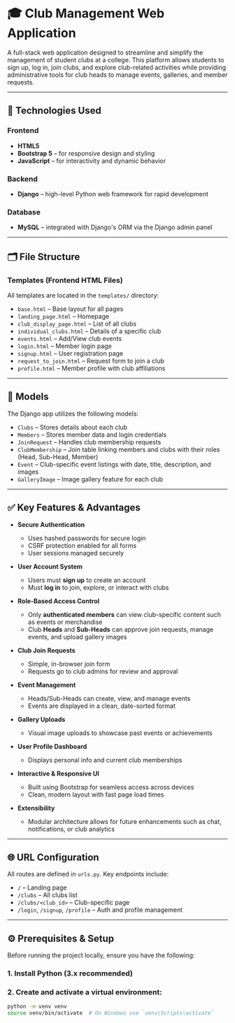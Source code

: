 # 🎓 Club Management Web Application

A full-stack web application designed to streamline and simplify the management of student clubs at a college. This platform allows students to sign up, log in, join clubs, and explore club-related activities while providing administrative tools for club heads to manage events, galleries, and member requests.

---

## 🚀 Technologies Used

### Frontend
- **HTML5**
- **Bootstrap 5** – for responsive design and styling
- **JavaScript** – for interactivity and dynamic behavior

### Backend
- **Django** – high-level Python web framework for rapid development

### Database
- **MySQL** – integrated with Django's ORM via the Django admin panel

---

## 🗂️ File Structure

### Templates (Frontend HTML Files)
All templates are located in the `templates/` directory:
- `base.html` – Base layout for all pages
- `landing_page.html` – Homepage
- `club_display_page.html` – List of all clubs
- `individual_clubs.html` – Details of a specific club
- `events.html` – Add/View club events
- `login.html` – Member login page
- `signup.html` – User registration page
- `request_to_join.html` – Request form to join a club
- `profile.html` – Member profile with club affiliations

---

## 🧩 Models

The Django app utilizes the following models:

- `Clubs` – Stores details about each club
- `Members` – Stores member data and login credentials
- `JoinRequest` – Handles club membership requests
- `ClubMembership` – Join table linking members and clubs with their roles (Head, Sub-Head, Member)
- `Event` – Club-specific event listings with date, title, description, and images
- `GalleryImage` – Image gallery feature for each club

---

## ✅ Key Features & Advantages

- **Secure Authentication**  
  - Uses hashed passwords for secure login  
  - CSRF protection enabled for all forms  
  - User sessions managed securely

- **User Account System**  
  - Users must **sign up** to create an account  
  - Must **log in** to join, explore, or interact with clubs

- **Role-Based Access Control**  
  - Only **authenticated members** can view club-specific content such as events or merchandise  
  - Club **Heads** and **Sub-Heads** can approve join requests, manage events, and upload gallery images

- **Club Join Requests**  
  - Simple, in-browser join form  
  - Requests go to club admins for review and approval

- **Event Management**  
  - Heads/Sub-Heads can create, view, and manage events  
  - Events are displayed in a clean, date-sorted format

- **Gallery Uploads**  
  - Visual image uploads to showcase past events or achievements

- **User Profile Dashboard**  
  - Displays personal info and current club memberships

- **Interactive & Responsive UI**  
  - Built using Bootstrap for seamless access across devices  
  - Clean, modern layout with fast page load times

- **Extensibility**  
  - Modular architecture allows for future enhancements such as chat, notifications, or club analytics

---

## 🌐 URL Configuration

All routes are defined in `urls.py`. Key endpoints include:
- `/` – Landing page
- `/clubs` – All clubs list
- `/clubs/<club_id>` – Club-specific page
- `/login`, `/signup`, `/profile` – Auth and profile management

---

## ⚙️ Prerequisites & Setup

Before running the project locally, ensure you have the following:

### 1. Install Python (3.x recommended)

### 2. Create and activate a virtual environment:
```bash
python -m venv venv
source venv/bin/activate  # On Windows use `venv\Scripts\activate`

